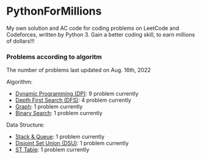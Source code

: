 # PythonForMillions
My own solution and AC code for coding problems on LeetCode and Codeforces, written by Python 3. Gain a better coding skill, to earn millions of dollars!!!

### Problems according to algoritm
The number of problems last updated on Aug. 16th, 2022

Algorithm:
- [Dynamic Programming (DP)](https://github.com/chuzhumin98/PythonForMillions/blob/main/category-algorithm/Dynamic%20Programming%20(DP).md): 9 problem currently
-  [Depth First Search (DFS)](https://github.com/chuzhumin98/PythonForMillions/blob/main/category-algorithm/Depth%20First%20Search%20(DFS).md): 4 problem currently
-  [Graph](https://github.com/chuzhumin98/PythonForMillions/blob/main/category-algorithm/Graph.md): 1 problem currently
-  [Binary Search](https://github.com/chuzhumin98/PythonForMillions/blob/main/category-algorithm/Binary%20Search.md): 1 problem currently

Data Structure:
-  [Stack & Queue](https://github.com/chuzhumin98/PythonForMillions/blob/main/category-algorithm/Stack%20%26%20Queue.md): 1 problem currently
-  [Disjoint Set Union (DSU)](https://github.com/chuzhumin98/PythonForMillions/blob/main/category-algorithm/Disjoint%20Set%20Union%20(DSU).md): 1 problem currently
-  [ST Table](https://github.com/chuzhumin98/PythonForMillions/blob/main/category-algorithm/ST%20Table.md): 1 problem currently